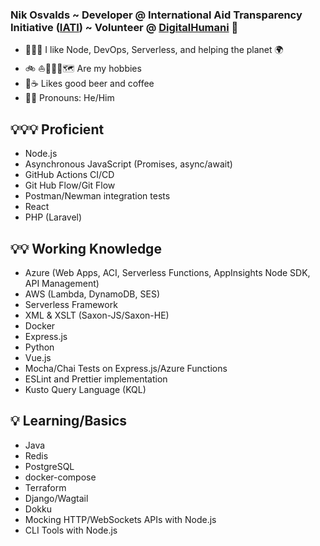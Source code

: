 ### Nik Osvalds ~ Developer @ International Aid Transparency Initiative ([IATI](https://github.com/IATI)) ~ Volunteer @ [DigitalHumani](https://digitalhumani.com) 🌲
- 👨🏻‍💻 I like Node, DevOps, Serverless, and helping the planet 🌍   
- 🚲 ⛵️🏃🏻‍♂️🗺 Are my hobbies 
- 🍻☕️ Likes good beer and coffee
- 👨🏻 Pronouns: He/Him

## 💡💡💡 Proficient
- Node.js
- Asynchronous JavaScript (Promises, async/await)
- GitHub Actions CI/CD
- Git Hub Flow/Git Flow
- Postman/Newman integration tests
- React
- PHP (Laravel)

## 💡💡 Working Knowledge
- Azure (Web Apps, ACI, Serverless Functions, AppInsights Node SDK, API Management)
- AWS (Lambda, DynamoDB, SES)
- Serverless Framework
- XML & XSLT (Saxon-JS/Saxon-HE)
- Docker
- Express.js
- Python
- Vue.js
- Mocha/Chai Tests on Express.js/Azure Functions
- ESLint and Prettier implementation
- Kusto Query Language (KQL)

## 💡 Learning/Basics
- Java
- Redis
- PostgreSQL
- docker-compose
- Terraform
- Django/Wagtail
- Dokku
- Mocking HTTP/WebSockets APIs with Node.js
- CLI Tools with Node.js

